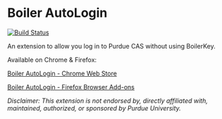 # Boiler AutoLogin

[![Build Status](https://drone.dennx.com/api/badges/dennydai/Boiler-AutoLogin/status.svg)](https://drone.dennx.com/dennydai/Boiler-AutoLogin)

An extension to allow you log in to Purdue CAS without using BoilerKey.

Available on Chrome & Firefox: 

[Boiler AutoLogin - Chrome Web Store](https://chrome.google.com/webstore/detail/boiler-autologin/obgndlolbiommialjcbnblclpinopdog)

[Boiler AutoLogin - Firefox Browser Add-ons](https://addons.mozilla.org/en-US/firefox/addon/boiler-autologin/)


*Disclaimer: This extension is not endorsed by, directly affiliated with, maintained, authorized, or sponsored by Purdue University.*
